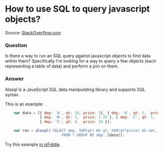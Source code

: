 # How to use SQL to query javascript objects?

Source: [StackOverflow.com](http://stackoverflow.com/questions/5327088/use-sql-to-query-javascript-objects?lq=1)
### Question

Is there a way to run an SQL query against javascript objects to find data within them? Specifically I'm looking for a way to query a few objects (each representing a table of data) and perform a join on them.

### Answer

Alasql is a JavaScript SQL data manipulating library and supports SQL syntax.

This is an example:
```js
    var data = [{ dep: 'A', qt: 10, price: 5}, { dep: 'A', qt: 5,  price: 2.30 },
                { dep: 'B', qt: 3,  price: 2.20 }, { dep: 'C', qt: 1,  price: 4 },
                { dep: 'C', qt: 4,  price: 10 }];

    var res = alasql('SELECT dep, SUM(qt) AS qt, SUM(qt*price) AS amt, \
                          FROM ? GROUP BY dep',[data]);
```
Try this example [in jsFiddle][2].


  [1]: http://alasql.org
  [2]: http://jsfiddle.net/agershun/L8471bnk/